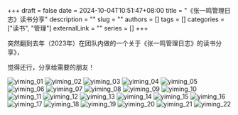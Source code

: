 +++ 
draft = false
date = 2024-10-04T10:51:47+08:00
title = "《张一鸣管理日志》读书分享"
description = ""
slug = ""
authors = []
tags = []
categories = ["读书", "管理"]
externalLink = ""
series = []
+++

突然翻到去年（2023年）在团队内做的一个关于《张一鸣管理日志》的读书分享》，

觉得还行，分享给需要的朋友！



![yiming_01](/img/2024/10/yiming/yiming_01.png)
![yiming_02](/img/2024/10/yiming/yiming_02.png)
![yiming_03](/img/2024/10/yiming/yiming_03.png)
![yiming_04](/img/2024/10/yiming/yiming_04.png)
![yiming_05](/img/2024/10/yiming/yiming_05.png)
![yiming_06](/img/2024/10/yiming/yiming_06.png)
![yiming_07](/img/2024/10/yiming/yiming_07.png)
![yiming_08](/img/2024/10/yiming/yiming_08.png)
![yiming_09](/img/2024/10/yiming/yiming_09.png)
![yiming_10](/img/2024/10/yiming/yiming_10.png)
![yiming_11](/img/2024/10/yiming/yiming_11.png)
![yiming_12](/img/2024/10/yiming/yiming_12.png)
![yiming_13](/img/2024/10/yiming/yiming_13.png)
![yiming_14](/img/2024/10/yiming/yiming_14.png)
![yiming_15](/img/2024/10/yiming/yiming_15.png)
![yiming_16](/img/2024/10/yiming/yiming_16.png)
![yiming_17](/img/2024/10/yiming/yiming_17.png)
![yiming_18](/img/2024/10/yiming/yiming_18.png)
![yiming_19](/img/2024/10/yiming/yiming_19.png)
![yiming_20](/img/2024/10/yiming/yiming_20.png)
![yiming_21](/img/2024/10/yiming/yiming_21.png)
![yiming_22](/img/2024/10/yiming/yiming_22.png)

